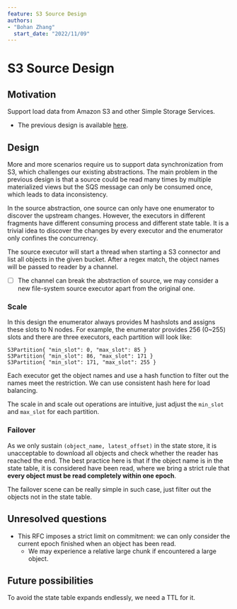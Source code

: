 ```yaml
---
feature: S3 Source Design
authors:
- "Bohan Zhang"
  start_date: "2022/11/09"
---
```


# S3 Source Design

## Motivation

Support load data from Amazon S3 and other Simple Storage Services.

- The previous design is available [here](https://www.notion.so/risingwave-labs/Deprecated-RFC-S3-Source-Design-632aa78264b347f9a4a37fd89a91d785).

## Design

More and more scenarios require us to support data synchronization from S3, which challenges our existing abstractions.
The main problem in the previous design is that a source could be read many times by multiple materialized views but the SQS message can only be consumed once, which leads to data inconsistency.

In the source abstraction, one source can only have one enumerator to discover the upstream changes. However, the executors in different fragments have different consuming process and different state table.
It is a trivial idea to discover the changes by every executor and the enumerator only confines the concurrency.

The source executor will start a thread when starting a S3 connector and list all objects in the given bucket.
After a regex match, the object names will be passed to reader by a channel. 

- [ ] The channel can break the abstraction of source, we may consider a new file-system source executor apart from the original one.

### Scale

In this design the enumerator always provides M hashslots and assigns these slots to N nodes. 
For example, the enumerator provides 256 (0~255) slots and there are three executors, each partition will look like:

```plain
S3Partition{ "min_slot": 0, "max_slot": 85 }
S3Partition{ "min_slot": 86, "max_slot": 171 }
S3Partition{ "min_slot": 171, "max_slot": 255 }
```

Each executor get the object names and use a hash function to filter out the names meet the restriction. 
We can use consistent hash here for load balancing.

The scale in and scale out operations are intuitive, just adjust the `min_slot` and `max_slot` for each partition.

### Failover

As we only sustain `(object_name, latest_offset)` in the state store, it is unacceptable to download all objects and check whether the reader has reached the end.
The best practice here is that if the object name is in the state table, it is considered have been read, where we bring a strict rule that **every object must be read completely within one epoch**.

The failover scene can be really simple in such case, just filter out the objects not in the state table.

## Unresolved questions

* This RFC imposes a strict limit on commitment: we can only consider the current epoch finished when an object has been read.
  * We may experience a relative large chunk if encountered a large object.

## Future possibilities

To avoid the state table expands endlessly, we need a TTL for it.
